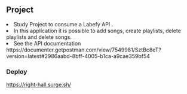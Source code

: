## Project 

<li>Study Project to consume a Labefy API .</li>
<li>In this application it is possible to add songs, create playlists, delete playlists and delete songs.</li>
<li>See the API documentation https://documenter.getpostman.com/view/7549981/SztBc8eT?version=latest#2986aabd-8bff-4005-b1ca-a9cae359bf54</li>

### Deploy

https://right-hall.surge.sh/
